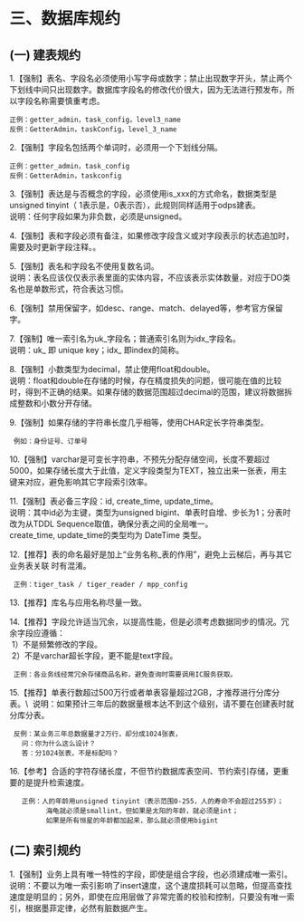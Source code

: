 # 三、数据库规约
## (一) 建表规约
 
1.【强制】表名、字段名必须使用小写字母或数字；禁止出现数字开头，禁止两个下划线中间只出现数字。数据库字段名的修改代价很大，因为无法进行预发布，所以字段名称需要慎重考虑。
 ``` 
 正例：getter_admin，task_config，level3_name 
 反例：GetterAdmin，taskConfig，level_3_name
 ``` 
2.【强制】字段名包括两个单词时，必须用一个下划线分隔。
 ``` 
 正例：getter_admin，task_config
 反例：GetterAdmin，taskconfig
 ``` 
3.【强制】表达是与否概念的字段，必须使用is_xxx的方式命名，数据类型是unsigned tinyint（ 1表示是，0表示否），此规则同样适用于odps建表。 \
说明：任何字段如果为非负数，必须是unsigned。

4.【强制】表和字段必须有备注，如果修改字段含义或对字段表示的状态追加时，需要及时更新字段注释。。
   
5.【强制】表名和字段名不使用复数名词。  \
说明：表名应该仅仅表示表里面的实体内容，不应该表示实体数量，对应于DO类名也是单数形式，符合表达习惯。

6.【强制】禁用保留字，如desc、range、match、delayed等，参考官方保留字。 

7.【强制】唯一索引名为uk_字段名；普通索引名则为idx_字段名。\
说明：uk_ 即 unique key；idx_ 即index的简称。

8.【强制】小数类型为decimal，禁止使用float和double。 \
说明：float和double在存储的时候，存在精度损失的问题，很可能在值的比较时，得到不正确的结果。如果存储的数据范围超过decimal的范围，建议将数据拆成整数和小数分开存储。

9.【强制】如果存储的字符串长度几乎相等，使用CHAR定长字符串类型。
```
 例如：身份证号、订单号
```

10.【强制】varchar是可变长字符串，不预先分配存储空间，长度不要超过5000，如果存储长度大于此值，定义字段类型为TEXT，独立出来一张表，用主键来对应，避免影响其它字段索引效率。

11.【强制】表必备三字段：id, create_time, update_time。 \
   说明：其中id必为主键，类型为unsigned bigint、单表时自增、步长为1；分表时改为从TDDL Sequence取值，确保分表之间的全局唯一。create_time, update_time的类型均为 DateTime 类型。

12.【推荐】表的命名最好是加上“业务名称_表的作用”，避免上云梯后，再与其它业务表关联
   时有混淆。 
```
 正例：tiger_task / tiger_reader / mpp_config
```   

13.【推荐】库名与应用名称尽量一致。

14.【推荐】字段允许适当冗余，以提高性能，但是必须考虑数据同步的情况。冗余字段应遵循： \
    1）不是频繁修改的字段。 \
    2）不是varchar超长字段，更不能是text字段。 
```
 正例：各业务线经常冗余存储商品名称，避免查询时需要调用IC服务获取。
```   

15.【推荐】单表行数超过500万行或者单表容量超过2GB，才推荐进行分库分表。\ 
   说明：如果预计三年后的数据量根本达不到这个级别，请不要在创建表时就分库分表。 
```
 反例：某业务三年总数据量才2万行，却分成1024张表，
   问：你为什么这么设计？
   答：分1024张表，不是标配吗？
``` 

16.【参考】合适的字符存储长度，不但节约数据库表空间、节约索引存储，更重要的是提升检索速度。 
```
   正例：人的年龄用unsigned tinyint（表示范围0-255，人的寿命不会超过255岁）；
         海龟就必须是smallint，但如果是太阳的年龄，就必须是int；
         如果是所有恒星的年龄都加起来，那么就必须使用bigint
```
## (二) 索引规约

1.【强制】业务上具有唯一特性的字段，即使是组合字段，也必须建成唯一索引。  说明：不要以为唯一索引影响了insert速度，这个速度损耗可以忽略，但提高查找速度是明显的；另外，即使在应用层做了非常完善的校验和控制，只要没有唯一索引，根据墨菲定律，必然有脏数据产生。